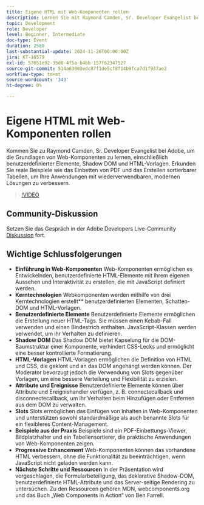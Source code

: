 ```yaml
---
title: Eigene HTML mit Web-Komponenten rollen
description: Lernen Sie mit Raymond Camden, Sr. Developer Evangelist bei Adobe die Grundlagen zu Web-Komponenten kennen, einschließlich benutzerdefinierter Elemente, Shadow-DOM- und HTML-Vorlagen, sowie praktische Beispiele wie das Einbetten von PDF und das Erstellen sortierbarer Tabellen zur Verbesserung Ihrer Programme.
topic: Development
role: Developer
level: Beginner, Intermediate
doc-type: Event
duration: 2580
last-substantial-update: 2024-11-26T00:00:00Z
jira: KT-16579
exl-id: 57651e92-35d0-4f5a-b4bb-157f62347527
source-git-commit: 514a63003edc87f1de5cf8f14b9fca7d1f937ae2
workflow-type: tm+mt
source-wordcount: '343'
ht-degree: 0%

---
```


# Eigene HTML mit Web-Komponenten rollen

Kommen Sie zu Raymond Camden, Sr. Developer Evangelist bei Adobe, um die Grundlagen von Web-Komponenten zu lernen, einschließlich benutzerdefinierter Elemente, Shadow DOM und HTML-Vorlagen. Erkunden Sie reale Beispiele wie das Einbetten von PDF und das Erstellen sortierbarer Tabellen, um Ihre Anwendungen mit wiederverwendbaren, modernen Lösungen zu verbessern.

>[!VIDEO](https://video.tv.adobe.com/v/3440406/?learn=on&enablevpops)

## Community-Diskussion

Setzen Sie das Gespräch in der Adobe Developers Live-Community [Diskussion](https://adobe.ly/48PRE63) fort.

## Wichtige Schlussfolgerungen

* **Einführung in Web-Komponenten** Web-Komponenten ermöglichen es Entwickelnden, benutzerdefinierte HTML-Elemente mit ihrem eigenen Aussehen und Interaktivität zu erstellen, die mit JavaScript definiert werden.
* **Kerntechnologien** Webkomponenten werden mithilfe von drei Kerntechnologien erstellt** benutzerdefinierten Elementen, Schatten-DOM und HTML-Vorlagen.
* **Benutzerdefinierte Elemente** Benutzerdefinierte Elemente ermöglichen die Erstellung neuer HTML-Tags. Sie müssen einen Kebab-Fall verwenden und einen Bindestrich enthalten. JavaScript-Klassen werden verwendet, um ihr Verhalten zu definieren.
* **Shadow DOM** Das Shadow DOM bietet Kapselung für die DOM-Baumstruktur einer Komponente, verhindert CSS-Lecks und ermöglicht eine besser kontrollierte Formatierung.
* **HTML-Vorlagen** HTML-Vorlagen ermöglichen die Definition von HTML und CSS, die geklont und an das DOM angehängt werden können. Der Moderator bevorzugt jedoch die Verwendung von Slots gegenüber Vorlagen, um eine bessere Verteilung und Flexibilität zu erzielen.
* **Attribute und Ereignisse** Benutzerdefinierte Elemente können über Attribute und Ereignishandler verfügen, z. B. connectecallback und disconnectecallback, um ihr Verhalten beim Hinzufügen oder Entfernen aus dem DOM zu verwalten.
* **Slots** Slots ermöglichen das Einfügen von Inhalten in Web-Komponenten und unterstützen sowohl standardmäßige als auch benannte Slots für ein flexibleres Content-Management.
* **Beispiele aus der Praxis** Beispiele sind ein PDF-Einbettungs-Viewer, Bildplatzhalter und ein Tabellensortierer, die praktische Anwendungen von Web-Komponenten zeigen.
* **Progressive Enhancement** Web-Komponenten können das vorhandene HTML verbessern, ohne die Funktionalität zu beeinträchtigen, wenn JavaScript nicht geladen werden kann.
* **Nächste Schritte und Ressourcen** In der Präsentation wird vorgeschlagen, die Formularbeteiligung, das deklarative Shadow-DOM, benutzerdefinierte HTML-Attribute und das Server-seitige Rendering zu untersuchen. Zu den Ressourcen gehören MDN, webcomponents.org und das Buch „Web Components in Action“ von Ben Farrell.
